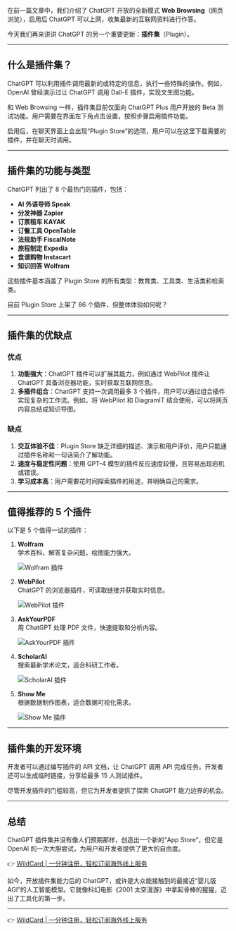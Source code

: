 在前一篇文章中，我们介绍了 ChatGPT 开放的全新模式 **Web Browsing**（网页浏览），启用后 ChatGPT 可以上网，收集最新的互联网资料进行作答。

今天我们再来讲讲 ChatGPT 的另一个重要更新：**插件集**（Plugin）。

---

## 什么是插件集？

ChatGPT 可以利用插件调用最新的或特定的信息，执行一些特殊的操作。例如，OpenAI 曾经演示过让 ChatGPT 调用 Dall-E 插件，实现文生图功能。

和 Web Browsing 一样，插件集目前仅面向 ChatGPT Plus 用户开放的 Beta 测试功能。用户需要在界面左下角点击设置，按照步骤启用插件功能。

启用后，在聊天界面上会出现“Plugin Store”的选项，用户可以在这里下载需要的插件，并在聊天时调用。

---

## 插件集的功能与类型

ChatGPT 列出了 8 个最热门的插件，包括：

- **AI 外语导师 Speak**
- **分发神器 Zapier**
- **订票租车 KAYAK**
- **订餐工具 OpenTable**
- **法规助手 FiscalNote**
- **旅程制定 Expedia**
- **食谱购物 Instacart**
- **知识回答 Wolfram**

这些插件基本涵盖了 Plugin Store 的所有类型：教育类、工具类、生活类和检索类。

目前 Plugin Store 上架了 86 个插件，但整体体验如何呢？

---

## 插件集的优缺点

### 优点

1. **功能强大**：ChatGPT 插件可以扩展其能力，例如通过 WebPilot 插件让 ChatGPT 具备浏览器功能，实时获取互联网信息。
2. **多插件组合**：ChatGPT 支持一次调用最多 3 个插件，用户可以通过组合插件实现复杂的工作流。例如，将 WebPilot 和 DiagramIT 结合使用，可以将网页内容总结成知识导图。

### 缺点

1. **交互体验不佳**：Plugin Store 缺乏详细的描述、演示和用户评价，用户只能通过插件名称和一句话简介了解功能。
2. **速度与稳定性问题**：使用 GPT-4 模型的插件反应速度较慢，且容易出现宕机或错误。
3. **学习成本高**：用户需要花时间探索插件的用途，并明确自己的需求。

---

## 值得推荐的 5 个插件

以下是 5 个值得一试的插件：

1. **Wolfram**  
   学术百科，解答复杂问题，绘图能力强大。

   ![Wolfram 插件](https://img.huxiucdn.com/article/content/202505/17/215129394790.jpg)

2. **WebPilot**  
   ChatGPT 的浏览器插件，可读取链接并获取实时信息。

   ![WebPilot 插件](https://img.huxiucdn.com/article/content/202505/17/215130380259.png)

3. **AskYourPDF**  
   用 ChatGPT 处理 PDF 文件，快速提取和分析内容。

   ![AskYourPDF 插件](https://img.huxiucdn.com/article/content/202505/17/215131986590.jpg)

4. **ScholarAI**  
   搜索最新学术论文，适合科研工作者。

   ![ScholarAI 插件](https://img.huxiucdn.com/article/content/202505/17/215131078472.jpg)

5. **Show Me**  
   根据数据制作图表，适合数据可视化需求。

   ![Show Me 插件](https://img.huxiucdn.com/article/content/202505/17/215132707632.jpg)

---

## 插件集的开发环境

开发者可以通过编写插件的 API 文档，让 ChatGPT 调用 API 完成任务。开发者还可以生成临时链接，分享给最多 15 人测试插件。

尽管开发插件的门槛较高，但它为开发者提供了探索 ChatGPT 能力边界的机会。

---

## 总结

ChatGPT 插件集并没有像人们预期那样，创造出一个新的“App Store”，但它是 OpenAI 的一次大胆尝试，为用户和开发者提供了更大的自由度。

👉 [WildCard | 一分钟注册，轻松订阅海外线上服务](https://bit.ly/bewildcard)

如今，开放插件集能力后的 ChatGPT，或许是大众能接触到的最接近“婴儿版 AGI”的人工智能模型。它就像科幻电影《2001 太空漫游》中拿起骨棒的猩猩，迈出了工具化的第一步。

---

👉 [WildCard | 一分钟注册，轻松订阅海外线上服务](https://bit.ly/bewildcard)
